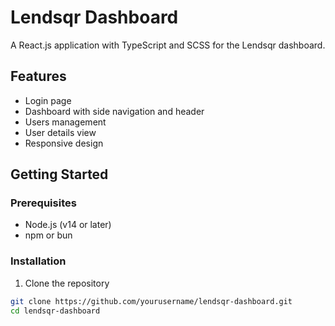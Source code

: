 # Lendsqr Dashboard

A React.js application with TypeScript and SCSS for the Lendsqr dashboard.

## Features

- Login page
- Dashboard with side navigation and header
- Users management
- User details view
- Responsive design

## Getting Started

### Prerequisites

- Node.js (v14 or later)
- npm or bun

### Installation

1. Clone the repository
```bash
git clone https://github.com/yourusername/lendsqr-dashboard.git
cd lendsqr-dashboard

